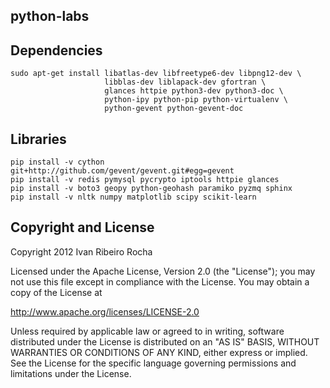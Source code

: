 python-labs
-----------

Dependencies
-----------

```shell
sudo apt-get install libatlas-dev libfreetype6-dev libpng12-dev \
                     libblas-dev liblapack-dev gfortran \
                     glances httpie python3-dev python3-doc \
                     python-ipy python-pip python-virtualenv \
                     python-gevent python-gevent-doc
```

Libraries
-----------

```shell
pip install -v cython git+http://github.com/gevent/gevent.git#egg=gevent
pip install -v redis pymysql pycrypto iptools httpie glances 
pip install -v boto3 geopy python-geohash paramiko pyzmq sphinx
pip install -v nltk numpy matplotlib scipy scikit-learn
```

Copyright and License
---------------------
Copyright 2012 Ivan Ribeiro Rocha

Licensed under the Apache License, Version 2.0 (the "License");
you may not use this file except in compliance with the License.
You may obtain a copy of the License at

   http://www.apache.org/licenses/LICENSE-2.0

Unless required by applicable law or agreed to in writing, software
distributed under the License is distributed on an "AS IS" BASIS,
WITHOUT WARRANTIES OR CONDITIONS OF ANY KIND, either express or implied.
See the License for the specific language governing permissions and
limitations under the License.

[Python]: http://python.org/
